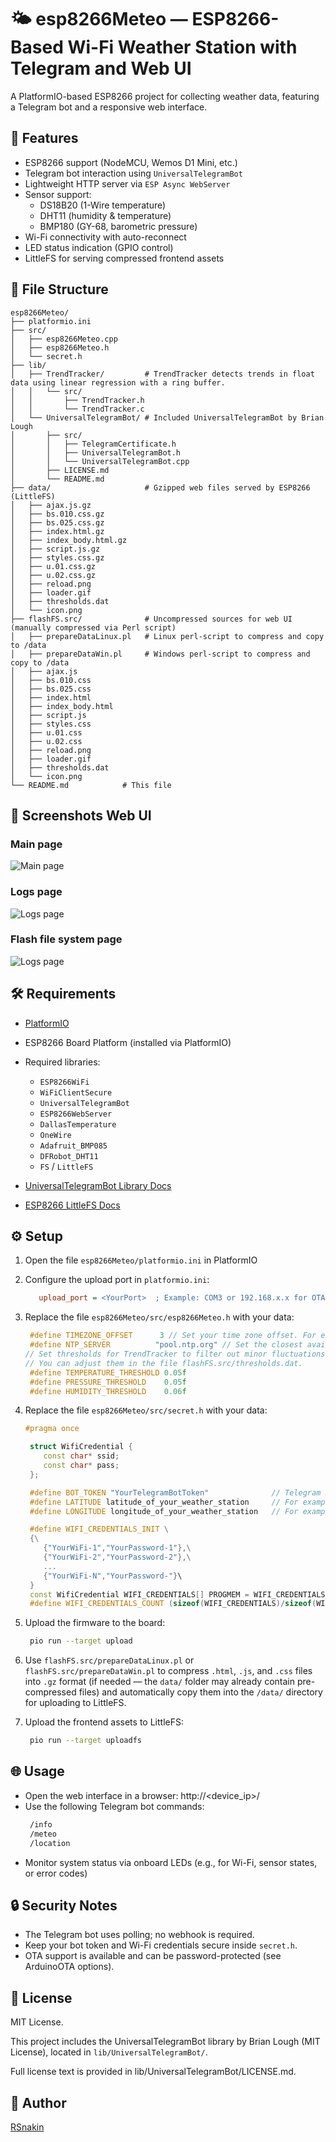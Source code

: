 # 🌤️ esp8266Meteo — ESP8266-Based Wi-Fi Weather Station with Telegram and Web UI

A PlatformIO-based ESP8266 project for collecting weather data, featuring a Telegram bot and a responsive web interface.

## 🚀 Features

- ESP8266 support (NodeMCU, Wemos D1 Mini, etc.)
- Telegram bot interaction using `UniversalTelegramBot`
- Lightweight HTTP server via `ESP Async WebServer`
- Sensor support:
  - DS18B20 (1-Wire temperature)
  - DHT11 (humidity & temperature)
  - BMP180 (GY-68, barometric pressure)
- Wi-Fi connectivity with auto-reconnect
- LED status indication (GPIO control)
- LittleFS for serving compressed frontend assets

## 📁 File Structure

```
esp8266Meteo/
├── platformio.ini
├── src/
│   ├── esp8266Meteo.cpp
│   ├── esp8266Meteo.h
│   └── secret.h
├── lib/
│   ├── TrendTracker/         # TrendTracker detects trends in float data using linear regression with a ring buffer.
│   │   └── src/
│   │       ├── TrendTracker.h
│   │       └── TrendTracker.c
│   └── UniversalTelegramBot/ # Included UniversalTelegramBot by Brian Lough
│       ├── src/
│       │   ├── TelegramCertificate.h
│       │   ├── UniversalTelegramBot.h
│       │   └── UniversalTelegramBot.cpp
│       ├── LICENSE.md
│       └── README.md
├── data/                     # Gzipped web files served by ESP8266 (LittleFS)
│   ├── ajax.js.gz
│   ├── bs.010.css.gz
│   ├── bs.025.css.gz
│   ├── index.html.gz
│   ├── index_body.html.gz
│   ├── script.js.gz
│   ├── styles.css.gz
│   ├── u.01.css.gz
│   ├── u.02.css.gz
│   ├── reload.png
│   ├── loader.gif
│   ├── thresholds.dat
│   └── icon.png
├── flashFS.src/              # Uncompressed sources for web UI (manually compressed via Perl script)
│   ├── prepareDataLinux.pl   # Linux perl-script to compress and copy to /data
│   ├── prepareDataWin.pl     # Windows perl-script to compress and copy to /data
│   ├── ajax.js
│   ├── bs.010.css
│   ├── bs.025.css
│   ├── index.html
│   ├── index_body.html
│   ├── script.js
│   ├── styles.css
│   ├── u.01.css
│   ├── u.02.css
│   ├── reload.png
│   ├── loader.gif
│   ├── thresholds.dat
│   └── icon.png
└── README.md            # This file
```

## 📸 Screenshots Web UI

### Main page
![Main page](screenshots/204815.png)

### Logs page
![Logs page](screenshots/205015.png)

### Flash file system page
![Logs page](screenshots/205135.png)

## 🛠 Requirements

- [PlatformIO](https://platformio.org/)
- ESP8266 Board Platform (installed via PlatformIO)
- Required libraries:
  - `ESP8266WiFi`
  - `WiFiClientSecure`
  - `UniversalTelegramBot`
  - `ESP8266WebServer`
  - `DallasTemperature`
  - `OneWire`
  - `Adafruit_BMP085`
  - `DFRobot_DHT11`
  - `FS` / `LittleFS`

- [UniversalTelegramBot Library Docs](https://github.com/witnessmenow/Universal-Arduino-Telegram-Bot)
- [ESP8266 LittleFS Docs](https://arduino-esp8266.readthedocs.io/en/latest/filesystem.html)


## ⚙️ Setup

1. Open the file `esp8266Meteo/platformio.ini` in PlatformIO
2. Configure the upload port in `platformio.ini`:
   ```ini
      upload_port = <YourPort>  ; Example: COM3 or 192.168.x.x for OTA
   ```
3. Replace the file `esp8266Meteo/src/esp8266Meteo.h` with your data:
   ```cpp
    #define TIMEZONE_OFFSET      3 // Set your time zone offset. For example: Europe/Moscow (UTC+3) -> offset = 3
    #define NTP_SERVER          "pool.ntp.org" // Set the closest available NTP server for time synchronization
   // Set thresholds for TrendTracker to filter out minor fluctuations and detect clear trends. 
   // You can adjust them in the file flashFS.src/thresholds.dat.
    #define TEMPERATURE_THRESHOLD 0.05f
    #define PRESSURE_THRESHOLD    0.05f
    #define HUMIDITY_THRESHOLD    0.06f
   ```
4. Replace the file `esp8266Meteo/src/secret.h` with your data:
   ```cpp
   #pragma once

    struct WifiCredential {
       const char* ssid;
       const char* pass;
    };

    #define BOT_TOKEN "YourTelegramBotToken"              // Telegram BOT Token (Get from Botfather)
    #define LATITUDE latitude_of_your_weather_station     // For example 51.500833
    #define LONGITUDE longitude_of_your_weather_station   // For example -0.124444

    #define WIFI_CREDENTIALS_INIT \
    {\
       {"YourWiFi-1","YourPassword-1"},\
       {"YourWiFi-2","YourPassword-2"},\
       ...
       {"YourWiFi-N","YourPassword-"}\
    }
    const WifiCredential WIFI_CREDENTIALS[] PROGMEM = WIFI_CREDENTIALS_INIT;
    #define WIFI_CREDENTIALS_COUNT (sizeof(WIFI_CREDENTIALS)/sizeof(WIFI_CREDENTIALS[0]))
   ```
5. Upload the firmware to the board:
   ```bash
    pio run --target upload
   ```
6. Use `flashFS.src/prepareDataLinux.pl` or `flashFS.src/prepareDataWin.pl`
to compress `.html`, `.js`, and `.css` files into `.gz` format (if needed — the `data/`
folder may already contain pre-compressed files) and automatically copy them into the `/data/`
directory for uploading to LittleFS.

7. Upload the frontend assets to LittleFS:
   ```bash
    pio run --target uploadfs
   ```

## 🌐 Usage

- Open the web interface in a browser: http://<device_ip>/
- Use the following Telegram bot commands:
   ```bash
    /info
    /meteo
    /location
   ```
- Monitor system status via onboard LEDs (e.g., for Wi-Fi, sensor states, or error codes)

## 🔒 Security Notes

- The Telegram bot uses polling; no webhook is required.
- Keep your bot token and Wi-Fi credentials secure inside `secret.h`.
- OTA support is available and can be password-protected (see ArduinoOTA options).

## 📄 License

MIT License.

This project includes the UniversalTelegramBot library by Brian Lough (MIT License),
located in `lib/UniversalTelegramBot/`.

Full license text is provided in lib/UniversalTelegramBot/LICENSE.md.

## 👤 Author

[RSnakin](https://github.com/rsnakin)

